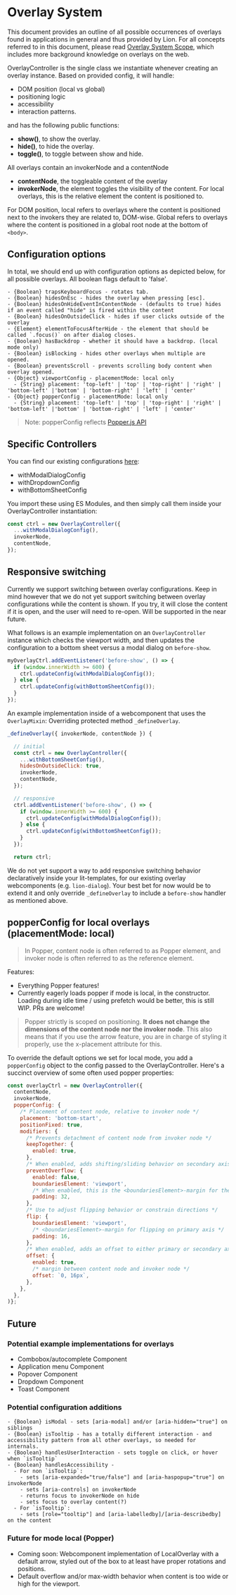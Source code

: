# Overlay System

This document provides an outline of all possible occurrences of overlays found in applications in general and thus provided by Lion. For all concepts referred to in this document, please read [Overlay System Scope](./OverlaySystemScope.md), which includes more background knowledge on overlays on the web.

OverlayController is the single class we instantiate whenever creating an overlay instance.
Based on provided config, it will handle:

- DOM position (local vs global)
- positioning logic
- accessibility
- interaction patterns.

and has the following public functions:

- **show()**, to show the overlay.
- **hide()**, to hide the overlay.
- **toggle()**, to toggle between show and hide.

All overlays contain an invokerNode and a contentNode

- **contentNode**, the toggleable content of the overlay
- **invokerNode**, the element toggles the visibility of the content. For local overlays, this is the relative element the content is positioned to.

For DOM position, local refers to overlays where the content is positioned next to the invokers they are related to, DOM-wise.
Global refers to overlays where the content is positioned in a global root node at the bottom of `<body>`.

## Configuration options

In total, we should end up with configuration options as depicted below, for all possible overlays.
All boolean flags default to 'false'.

```text
- {Boolean} trapsKeyboardFocus - rotates tab.
- {Boolean} hidesOnEsc - hides the overlay when pressing [esc].
- {Boolean} hidesOnHideEventInContentNode - (defaults to true) hides if an event called "hide" is fired within the content
- {Boolean} hidesOnOutsideClick - hides if user clicks outside of the overlay
- {Element} elementToFocusAfterHide - the element that should be called `.focus()` on after dialog closes.
- {Boolean} hasBackdrop - whether it should have a backdrop. (local mode only)
- {Boolean} isBlocking - hides other overlays when multiple are opened.
- {Boolean} preventsScroll - prevents scrolling body content when overlay opened.
- {Object} viewportConfig - placementMode: local only
  - {String} placement: 'top-left' | 'top' | 'top-right' | 'right' | 'bottom-left' |'bottom' | 'bottom-right' | 'left' | 'center'
- {Object} popperConfig - placementMode: local only
  - {String} placement: 'top-left' | 'top' | 'top-right' | 'right' | 'bottom-left' |'bottom' | 'bottom-right' | 'left' | 'center'
```

> Note: popperConfig reflects [Popper.js API](https://popper.js.org/popper-documentation.html)

## Specific Controllers

You can find our existing configurations [here](../src/configurations):

- withModalDialogConfig
- withDropdownConfig
- withBottomSheetConfig

You import these using ES Modules, and then simply call them inside your OverlayController instantiation:

```js
const ctrl = new OverlayController({
  ...withModalDialogConfig(),
  invokerNode,
  contentNode,
});
```

## Responsive switching

Currently we support switching between overlay configurations. Keep in mind however that we do not yet support switching between overlay configurations while the content is shown. If you try, it will close the content if it is open, and the user will need to re-open. Will be supported in the near future.

What follows is an example implementation on an `OverlayController` instance which checks the viewport width, and then updates the configuration to a bottom sheet versus a modal dialog on `before-show`.

```js
myOverlayCtrl.addEventListener('before-show', () => {
  if (window.innerWidth >= 600) {
    ctrl.updateConfig(withModalDialogConfig());
  } else {
    ctrl.updateConfig(withBottomSheetConfig());
  }
});
```

An example implementation inside of a webcomponent that uses the `OverlayMixin`:
Overriding protected method `_defineOverlay`.

```js
_defineOverlay({ invokerNode, contentNode }) {

  // initial
  const ctrl = new OverlayController({
    ...withBottomSheetConfig(),
    hidesOnOutsideClick: true,
    invokerNode,
    contentNode,
  });

  // responsive
  ctrl.addEventListener('before-show', () => {
    if (window.innerWidth >= 600) {
      ctrl.updateConfig(withModalDialogConfig());
    } else {
      ctrl.updateConfig(withBottomSheetConfig());
    }
  });

  return ctrl;
```

We do not yet support a way to add responsive switching behavior declaratively inside your lit-templates, for our existing overlay webcomponents (e.g. `lion-dialog`). Your best bet for now would be to extend it and only override `_defineOverlay` to include a `before-show` handler as mentioned above.

## popperConfig for local overlays (placementMode: local)

> In Popper, content node is often referred to as Popper element, and invoker node is often referred to as the reference element.

Features:

- Everything Popper features!
- Currently eagerly loads popper if mode is local, in the constructor. Loading during idle time / using prefetch would be better, this is still WIP. PRs are welcome!

> Popper strictly is scoped on positioning. **It does not change the dimensions of the content node nor the invoker node**. This also means that if you use the arrow feature, you are in charge of styling it properly, use the x-placement attribute for this.

To override the default options we set for local mode, you add a `popperConfig` object to the config passed to the OverlayController.
Here's a succinct overview of some often used popper properties:

```js
const overlayCtrl = new OverlayController({
  contentNode,
  invokerNode,
  popperConfig: {
    /* Placement of content node, relative to invoker node */
    placement: 'bottom-start',
    positionFixed: true,
    modifiers: {
      /* Prevents detachment of content node from invoker node */
      keepTogether: {
        enabled: true,
      },
      /* When enabled, adds shifting/sliding behavior on secondary axis */
      preventOverflow: {
        enabled: false,
        boundariesElement: 'viewport',
        /* When enabled, this is the <boundariesElement>-margin for the secondary axis */
        padding: 32,
      },
      /* Use to adjust flipping behavior or constrain directions */
      flip: {
        boundariesElement: 'viewport',
        /* <boundariesElement>-margin for flipping on primary axis */
        padding: 16,
      },
      /* When enabled, adds an offset to either primary or secondary axis */
      offset: {
        enabled: true,
        /* margin between content node and invoker node */
        offset: `0, 16px`,
      },
    },
  },
)};
```

## Future

### Potential example implementations for overlays

- Combobox/autocomplete Component
- Application menu Component
- Popover Component
- Dropdown Component
- Toast Component

### Potential configuration additions

```text
- {Boolean} isModal - sets [aria-modal] and/or [aria-hidden="true"] on siblings
- {Boolean} isTooltip - has a totally different interaction - and accessibility pattern from all other overlays, so needed for internals.
- {Boolean} handlesUserInteraction - sets toggle on click, or hover when `isTooltip`
- {Boolean} handlesAccessibility -
  - For non `isTooltip`:
    - sets [aria-expanded="true/false"] and [aria-haspopup="true"] on invokerNode
    - sets [aria-controls] on invokerNode
    - returns focus to invokerNode on hide
    - sets focus to overlay content(?)
  - For `isTooltip`:
    - sets [role="tooltip"] and [aria-labelledby]/[aria-describedby] on the content
```

### Future for mode local (Popper)

- Coming soon: Webcomponent implementation of LocalOverlay with a default arrow, styled out of the box to at least have proper rotations and positions.
- Default overflow and/or max-width behavior when content is too wide or high for the viewport.
